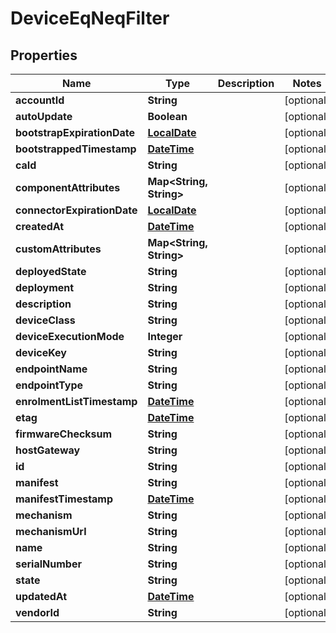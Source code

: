 
# DeviceEqNeqFilter

## Properties
Name | Type | Description | Notes
------------ | ------------- | ------------- | -------------
**accountId** | **String** |  |  [optional]
**autoUpdate** | **Boolean** |  |  [optional]
**bootstrapExpirationDate** | [**LocalDate**](LocalDate.md) |  |  [optional]
**bootstrappedTimestamp** | [**DateTime**](DateTime.md) |  |  [optional]
**caId** | **String** |  |  [optional]
**componentAttributes** | **Map&lt;String, String&gt;** |  |  [optional]
**connectorExpirationDate** | [**LocalDate**](LocalDate.md) |  |  [optional]
**createdAt** | [**DateTime**](DateTime.md) |  |  [optional]
**customAttributes** | **Map&lt;String, String&gt;** |  |  [optional]
**deployedState** | **String** |  |  [optional]
**deployment** | **String** |  |  [optional]
**description** | **String** |  |  [optional]
**deviceClass** | **String** |  |  [optional]
**deviceExecutionMode** | **Integer** |  |  [optional]
**deviceKey** | **String** |  |  [optional]
**endpointName** | **String** |  |  [optional]
**endpointType** | **String** |  |  [optional]
**enrolmentListTimestamp** | [**DateTime**](DateTime.md) |  |  [optional]
**etag** | [**DateTime**](DateTime.md) |  |  [optional]
**firmwareChecksum** | **String** |  |  [optional]
**hostGateway** | **String** |  |  [optional]
**id** | **String** |  |  [optional]
**manifest** | **String** |  |  [optional]
**manifestTimestamp** | [**DateTime**](DateTime.md) |  |  [optional]
**mechanism** | **String** |  |  [optional]
**mechanismUrl** | **String** |  |  [optional]
**name** | **String** |  |  [optional]
**serialNumber** | **String** |  |  [optional]
**state** | **String** |  |  [optional]
**updatedAt** | [**DateTime**](DateTime.md) |  |  [optional]
**vendorId** | **String** |  |  [optional]



